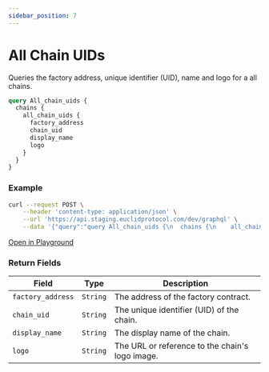 ```yaml
---
sidebar_position: 7
---
```


# All Chain UIDs
Queries the factory address, unique identifier (UID), name and logo for a all chains.

```graphql
query All_chain_uids {
  chains {
    all_chain_uids {
      factory_address
      chain_uid
      display_name
      logo
    }
  }
}
```

### Example

```bash
curl --request POST \
    --header 'content-type: application/json' \
    --url 'https://api.staging.euclidprotocol.com/dev/graphql' \
    --data '{"query":"query All_chain_uids {\n  chains {\n    all_chain_uids {\n      factory_address\n      chain_uid\n      display_name\n      logo\n    }\n  }\n}","variables":{}}'
```

[Open in Playground](https://api.staging.euclidprotocol.com/?explorerURLState=N4IgJg9gxgrgtgUwHYBcQC4QEcYIE4CeABAIIA2ZA%2BlABYCGAlkpTA2AM5HAA6SRRtRkk48%2B-InQrV6TFmxG9x4gGZ0oKCIUp0wYPAnbtFSgTOaswxpWAbsADmToFKSOoiviyEAOYQPAX2NApH8QABoQADc6PAY6ACMyAwwQUVD-IA)


### Return Fields

| **Field**          | **Type** | **Description**                                      |
|--------------------|----------|------------------------------------------------------|
| `factory_address`  | `String` | The address of the factory contract.                 |
| `chain_uid`        | `String` | The unique identifier (UID) of the chain.            |
| `display_name`     | `String` | The display name of the chain.                       |
| `logo`             | `String` | The URL or reference to the chain's logo image.      |